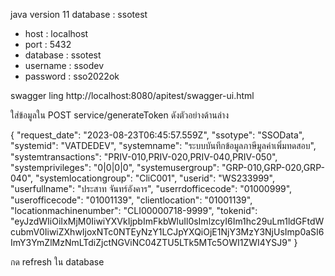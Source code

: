 java version 11
database : ssotest

* host : localhost
* port : 5432
* database : ssotest
* username : ssodev
* password : sso2022ok

swagger ling
http://localhost:8080/apitest/swagger-ui.html

ใส่ข้อมูลใน POST service/generateToken ดังตัวอย่างด้านล่าง

{
  "request_date": "2023-08-23T06:45:57.559Z",
  "ssotype": "SSOData",
  "systemid": "VATDEDEV",
  "systemname": "ระบบบันทึกข้อมูลภาษีมูลค่าเพิ่มทดสอบ",
  "systemtransactions": "PRIV-010,PRIV-020,PRIV-040,PRIV-050",
  "systemprivileges": "0|0|0|0",
  "systemusergroup": "GRP-010,GRP-020,GRP-040",
  "systemlocationgroup": "CliC001",
  "userid": "WS233999",
  "userfullname": "ประสาท จันทร์อังคาร",
  "userrdofficecode": "01000999",
  "userofficecode": "01001139",
  "clientlocation": "01001139",
  "locationmachinenumber": "CLI00000718-9999",
  "tokenid": "eyJzdWIiOiIxMjM0IiwiYXVkIjpbImFkbWluIl0sImlzcyI6Im1hc29uLm1ldGFtdWcubmV0IiwiZXhwIjoxNTc0NTEyNzY1LCJpYXQiOjE1NjY3MzY3NjUsImp0aSI6ImY3YmZlMzNmLTdiZjctNGViNC04ZTU5LTk5MTc5OWI1ZWI4YSJ9"
}

กด refresh ใน database


